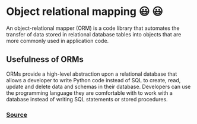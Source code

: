 # Object relational mapping :smiley: :smiley:
An object-relational mapper (ORM) is a code library that automates the transfer of data stored in relational database tables into objects that are more commonly used in application code.

## Usefulness of ORMs
ORMs provide a high-level abstraction upon a relational database that allows a developer to write Python code instead of SQL to create, read, update and delete data and schemas in their database. Developers can use the programming language they are comfortable with to work with a database instead of writing SQL statements or stored procedures.

### [Source](https://www.fullstackpython.com/object-relational-mappers-orms.html)
